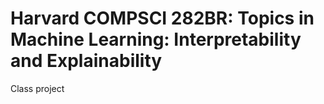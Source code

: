 # Harvard COMPSCI 282BR: Topics in Machine Learning: Interpretability and Explainability

Class project

